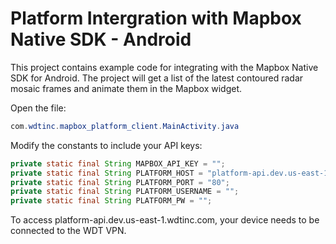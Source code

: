 
# Platform Intergration with Mapbox Native SDK - Android

This project contains example code for integrating with the Mapbox Native SDK for Android. The project
will get a list of the latest contoured radar mosaic frames and animate them in the Mapbox widget.

Open the file:

```java
com.wdtinc.mapbox_platform_client.MainActivity.java
```

Modify the constants to include your API keys:

```java
private static final String MAPBOX_API_KEY = "";
private static final String PLATFORM_HOST = "platform-api.dev.us-east-1.wdtinc.com";
private static final String PLATFORM_PORT = "80";
private static final String PLATFORM_USERNAME = "";
private static final String PLATFORM_PW = "";
```

To access platform-api.dev.us-east-1.wdtinc.com, your device needs to be connected to the WDT VPN.

